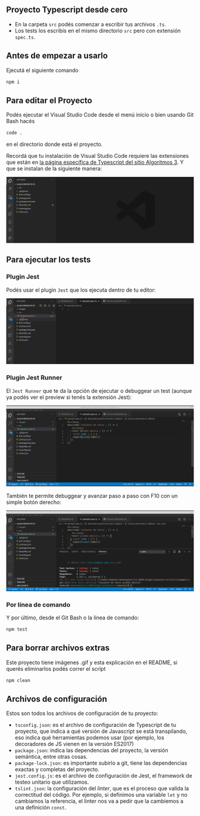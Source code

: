 
## Proyecto Typescript desde cero

- En la carpeta `src` podés comenzar a escribir tus archivos `.ts`.
- Los tests los escribís en el mismo directorio `src` pero con extensión `spec.ts`.

## Antes de empezar a usarlo

Ejecutá el siguiente comando

```bash
npm i
```

## Para editar el Proyecto

Podés ejecutar el Visual Studio Code desde el menú inicio o bien usando Git Bash hacés

```bash
code .
```

en el directorio donde está el proyecto.

Recordá que tu instalación de Visual Studio Code requiere las extensiones que están en [la página específica de Typescript del sitio Algoritmos 3](https://algo3.uqbar-project.org/herramientas/typescript). Y que se instalan de la siguiente manera:

![extension installation](./images/extensions.gif)

## Para ejecutar los tests

### Plugin Jest

Podés usar el plugin `Jest` que los ejecuta dentro de tu editor:

![plugin Jest](./images/jest.gif)

### Plugin Jest Runner

El `Jest Runner` que te da la opción de ejecutar o debuggear un test (aunque ya podés ver el preview si tenés la extensión Jest):

![jest runner](./images/jestRunner.gif)

También te permite debuggear y avanzar paso a paso con F10 con un simple botón derecho:

![debuggeando tests](./images/jestDebug.gif)

### Por línea de comando

Y por último, desde el Git Bash o la línea de comando:

```bash
npm test
```

## Para borrar archivos extras

Este proyecto tiene imágenes .gif y esta explicación en el README, si querés eliminarlos podés correr el script

```bash
npm clean
```

## Archivos de configuración

Estos son todos los archivos de configuración de tu proyecto:

- `tsconfig.json`: es el archivo de configuración de Typescript de tu proyecto, que indica a qué versión de Javascript se está transpilando, eso indica qué herramientas podemos usar (por ejemplo, los decoradores de JS vienen en la versión ES2017)
- `package.json`: indica las dependencias del proyecto, la versión semántica, entre otras cosas.
- `package-lock.json`: es importante subirlo a git, tiene las dependencias exactas y completas del proyecto.
- `jest.config.js`: es el archivo de configuración de Jest, el framework de testeo unitario que utilizamos.
- `tslint.json`: la configuración del _linter_, que es el proceso que valida la correctitud del código. Por ejemplo, si definimos una variable `let` y no cambiamos la referencia, el linter nos va a pedir que la cambiemos a una definición `const`.

